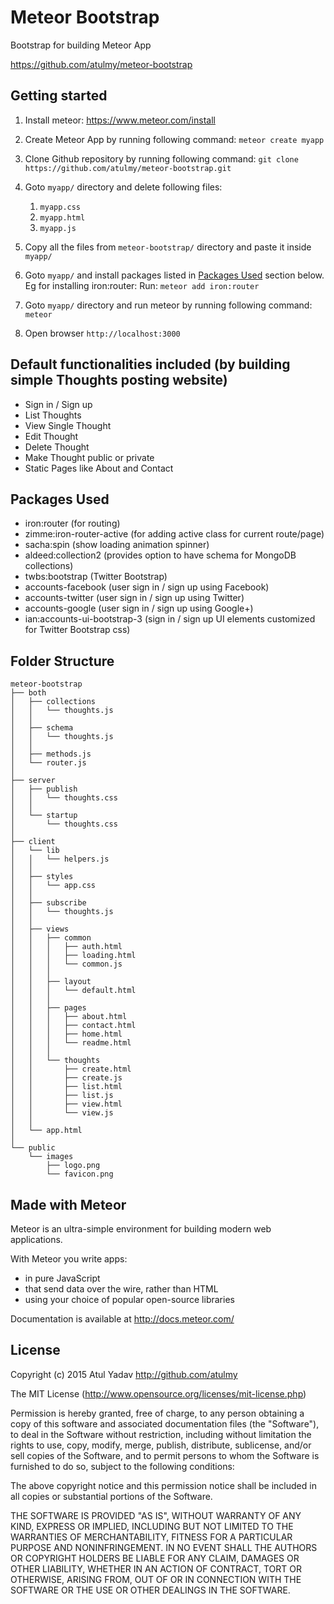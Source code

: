 # Meteor Bootstrap
Bootstrap for building Meteor App

https://github.com/atulmy/meteor-bootstrap

## Getting started
1. Install meteor: https://www.meteor.com/install

2. Create Meteor App by running following command:
`meteor create myapp`

3. Clone Github repository by running following command:
`git clone https://github.com/atulmy/meteor-bootstrap.git`

4. Goto `myapp/` directory and delete following files: 
	1. `myapp.css` 
	2. `myapp.html` 
	3. `myapp.js`

5. Copy all the files from `meteor-bootstrap/` directory and paste it inside `myapp/`

6. Goto `myapp/` and install packages listed in [Packages Used](https://github.com/atulmy/meteor-bootstrap#packages-used) section below. Eg for installing iron:router: Run: `meteor add iron:router`

7. Goto `myapp/` directory and run meteor by running following command:
`meteor`

8. Open browser `http://localhost:3000`

## Default functionalities included (by building simple Thoughts posting website)

* Sign in / Sign up
* List Thoughts
* View Single Thought
* Edit Thought
* Delete Thought
* Make Thought public or private
* Static Pages like About and Contact

## Packages Used

* iron:router (for routing)
* zimme:iron-router-active (for adding active class for current route/page)
* sacha:spin (show loading animation spinner)
* aldeed:collection2 (provides option to have schema for MongoDB collections)
* twbs:bootstrap (Twitter Bootstrap)
* accounts-facebook (user sign in / sign up using Facebook)
* accounts-twitter (user sign in / sign up using Twitter)
* accounts-google (user sign in / sign up using Google+)
* ian:accounts-ui-bootstrap-3 (sign in / sign up UI elements customized for Twitter Bootstrap css)

## Folder Structure

	meteor-bootstrap
	├── both
	│   ├── collections
	│   │   └── thoughts.js
	│   │
	│   ├── schema
	│   │   └── thoughts.js
	│   │
	│   ├── methods.js
	│   └── router.js
	│
	├── server
	│   ├── publish
	│   │   └── thoughts.css
	│   │
	│   └── startup
	│       └── thoughts.css
	│
	├── client
	│   └── lib
	│   │   └── helpers.js
	│   │
	│   ├── styles
	│   │   └── app.css
	│   │
	│   ├── subscribe
	│   │   └── thoughts.js
	│   │
	│   ├── views
	│   │   ├── common
	│   │   │   ├── auth.html
	│   │   │   ├── loading.html
	│   │   │   └── common.js
	│   │   │
	│   │   ├── layout
	│   │   │   └── default.html
	│   │   │
	│   │   ├── pages
	│   │   │   ├── about.html
	│   │   │   ├── contact.html
	│   │   │   ├── home.html
	│   │   │   └── readme.html
	│   │   │
	│   │   └── thoughts
	│   │       ├── create.html
	│   │       ├── create.js
	│   │       ├── list.html
	│   │       ├── list.js
	│   │       ├── view.html
	│   │       └── view.js
	│   │
	│   └── app.html
	│
	└── public
	    └── images
			├── logo.png
	        └── favicon.png

## Made with Meteor

Meteor is an ultra-simple environment for building modern web
applications.

With Meteor you write apps:

* in pure JavaScript
* that send data over the wire, rather than HTML
* using your choice of popular open-source libraries

Documentation is available at http://docs.meteor.com/


## License

Copyright (c) 2015 Atul Yadav http://github.com/atulmy

The MIT License (http://www.opensource.org/licenses/mit-license.php)

Permission is hereby granted, free of charge, to any person obtaining a copy of this software and associated documentation files (the "Software"), to deal in the Software without restriction, including without limitation the rights to use, copy, modify, merge, publish, distribute, sublicense, and/or sell copies of the Software, and to permit persons to whom the Software is furnished to do so, subject to the following conditions:

The above copyright notice and this permission notice shall be included in all copies or substantial portions of the Software.

THE SOFTWARE IS PROVIDED "AS IS", WITHOUT WARRANTY OF ANY KIND, EXPRESS OR IMPLIED, INCLUDING BUT NOT LIMITED TO THE WARRANTIES OF MERCHANTABILITY, FITNESS FOR A PARTICULAR PURPOSE AND NONINFRINGEMENT. IN NO EVENT SHALL THE AUTHORS OR COPYRIGHT HOLDERS BE LIABLE FOR ANY CLAIM, DAMAGES OR OTHER LIABILITY, WHETHER IN AN ACTION OF CONTRACT, TORT OR OTHERWISE, ARISING FROM, OUT OF OR IN CONNECTION WITH THE SOFTWARE OR THE USE OR OTHER DEALINGS IN THE SOFTWARE.
